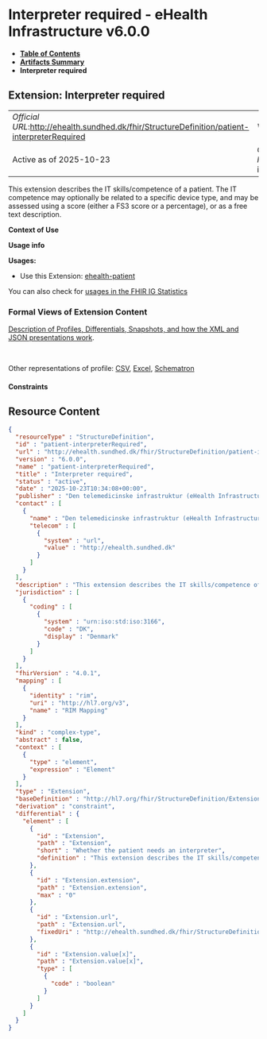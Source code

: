# Interpreter required - eHealth Infrastructure v6.0.0

* [**Table of Contents**](toc.md)
* [**Artifacts Summary**](artifacts.md)
* **Interpreter required**

## Extension: Interpreter required 

| | |
| :--- | :--- |
| *Official URL*:http://ehealth.sundhed.dk/fhir/StructureDefinition/patient-interpreterRequired | *Version*:6.0.0 |
| Active as of 2025-10-23 | *Computable Name*:patient-interpreterRequired |

This extension describes the IT skills/competence of a patient. The IT competence may optionally be related to a specific device type, and may be assessed using a score (either a FS3 score or a percentage), or as a free text description.

**Context of Use**

**Usage info**

**Usages:**

* Use this Extension: [ehealth-patient](StructureDefinition-ehealth-patient.md)

You can also check for [usages in the FHIR IG Statistics](https://packages2.fhir.org/xig/dk.ehealth.sundhed.fhir.ig.core|current/StructureDefinition/patient-interpreterRequired)

### Formal Views of Extension Content

 [Description of Profiles, Differentials, Snapshots, and how the XML and JSON presentations work](http://build.fhir.org/ig/FHIR/ig-guidance/readingIgs.html#structure-definitions). 

 

Other representations of profile: [CSV](StructureDefinition-patient-interpreterRequired.csv), [Excel](StructureDefinition-patient-interpreterRequired.xlsx), [Schematron](StructureDefinition-patient-interpreterRequired.sch) 

#### Constraints



## Resource Content

```json
{
  "resourceType" : "StructureDefinition",
  "id" : "patient-interpreterRequired",
  "url" : "http://ehealth.sundhed.dk/fhir/StructureDefinition/patient-interpreterRequired",
  "version" : "6.0.0",
  "name" : "patient-interpreterRequired",
  "title" : "Interpreter required",
  "status" : "active",
  "date" : "2025-10-23T10:34:08+00:00",
  "publisher" : "Den telemedicinske infrastruktur (eHealth Infrastructure)",
  "contact" : [
    {
      "name" : "Den telemedicinske infrastruktur (eHealth Infrastructure)",
      "telecom" : [
        {
          "system" : "url",
          "value" : "http://ehealth.sundhed.dk"
        }
      ]
    }
  ],
  "description" : "This extension describes the IT skills/competence of a patient. The IT competence may optionally be related to a specific device type, and may be assessed using a score (either a FS3 score or a percentage), or as a free text description.",
  "jurisdiction" : [
    {
      "coding" : [
        {
          "system" : "urn:iso:std:iso:3166",
          "code" : "DK",
          "display" : "Denmark"
        }
      ]
    }
  ],
  "fhirVersion" : "4.0.1",
  "mapping" : [
    {
      "identity" : "rim",
      "uri" : "http://hl7.org/v3",
      "name" : "RIM Mapping"
    }
  ],
  "kind" : "complex-type",
  "abstract" : false,
  "context" : [
    {
      "type" : "element",
      "expression" : "Element"
    }
  ],
  "type" : "Extension",
  "baseDefinition" : "http://hl7.org/fhir/StructureDefinition/Extension",
  "derivation" : "constraint",
  "differential" : {
    "element" : [
      {
        "id" : "Extension",
        "path" : "Extension",
        "short" : "Whether the patient needs an interpreter",
        "definition" : "This extension describes the IT skills/competence of a patient. The IT competence may optionally be related to a specific device type, and may be assessed using a score (either a FS3 score or a percentage), or as a free text description."
      },
      {
        "id" : "Extension.extension",
        "path" : "Extension.extension",
        "max" : "0"
      },
      {
        "id" : "Extension.url",
        "path" : "Extension.url",
        "fixedUri" : "http://ehealth.sundhed.dk/fhir/StructureDefinition/patient-interpreterRequired"
      },
      {
        "id" : "Extension.value[x]",
        "path" : "Extension.value[x]",
        "type" : [
          {
            "code" : "boolean"
          }
        ]
      }
    ]
  }
}

```
